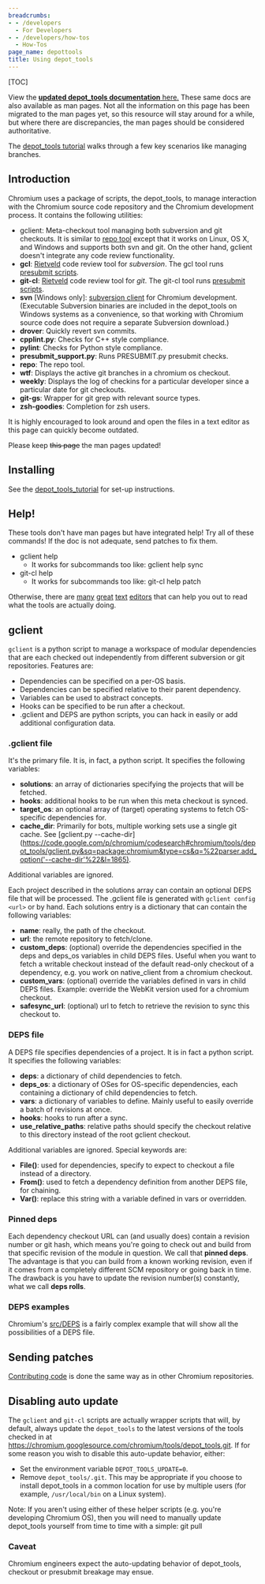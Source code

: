 ```yaml
---
breadcrumbs:
- - /developers
  - For Developers
- - /developers/how-tos
  - How-Tos
page_name: depottools
title: Using depot_tools
---
```


[TOC]

View the [**updated depot_tools documentation**
here.](https://commondatastorage.googleapis.com/chrome-infra-docs/flat/depot_tools/docs/html/depot_tools.html)
These same docs are also available as man pages.
Not all the information on this page has been migrated to the man pages yet, so
this resource will stay around for a while, but where there are discrepancies,
the man pages should be considered authoritative.

The [depot_tools
tutorial](https://commondatastorage.googleapis.com/chrome-infra-docs/flat/depot_tools/docs/html/depot_tools_tutorial.html)
walks through a few key scenarios like managing branches.

## Introduction

Chromium uses a package of scripts, the depot_tools, to manage interaction with
the Chromium source code repository and the Chromium development process. It
contains the following utilities:

*   gclient: Meta-checkout tool managing both subversion and git
            checkouts. It is similar to [repo
            tool](https://gerrit.googlesource.com/git-repo) except that it works
            on Linux, OS X, and Windows and supports both svn and git. On the
            other hand, gclient doesn't integrate any code review functionality.
*   **gcl**: [Rietveld](https://github.com/rietveld-codereview/rietveld)
            code review tool for *subversion*. The gcl tool runs [presubmit
            scripts](/developers/how-tos/depottools/presubmit-scripts).
*   **git-cl**:
            [Rietveld](https://github.com/rietveld-codereview/rietveld) code
            review tool for *git*. The git-cl tool runs [presubmit
            scripts](/developers/how-tos/depottools/presubmit-scripts).
*   **svn** \[Windows only\]: [subversion
            client](https://subversion.apache.org/) for Chromium development.
            (Executable Subversion binaries are included in the depot_tools on
            Windows systems as a convenience, so that working with Chromium
            source code does not require a separate Subversion download.)
*   **drover**: Quickly revert svn commits.
*   **cpplint.py**: Checks for C++ style compliance.
*   **pylint**: Checks for Python style compliance.
*   **presubmit_support.py**: Runs PRESUBMIT.py presubmit checks.
*   **repo**: The repo tool.
*   **wtf**: Displays the active git branches in a chromium os checkout.
*   **weekly**: Displays the log of checkins for a particular developer
            since a particular date for git checkouts.
*   **git-gs**: Wrapper for git grep with relevant source types.
*   **zsh-goodies**: Completion for zsh users.

It is highly encouraged to look around and open the files in a text editor as
this page can quickly become outdated.

Please keep ~~this page~~ the man pages updated!

## Installing

See the
[depot_tools_tutorial](https://commondatastorage.googleapis.com/chrome-infra-docs/flat/depot_tools/docs/html/depot_tools_tutorial.html#_setting_up)
for set-up instructions.

## Help!

These tools don't have man pages but have integrated help! Try all of these
commands! If the doc is not adequate, send patches to fix them.

*   gclient help
    *   It works for subcommands too like: gclient help sync
*   git-cl help
    *   It works for subcommands too like: git-cl help patch

Otherwise, there are
[many](http://www.microsoft.com/resources/documentation/windows/xp/all/proddocs/en-us/app_notepad.mspx)
[great](https://www.vim.org/) [text](https://www.gnu.org/software/emacs/)
[editors](https://notepad-plus-plus.org/) that can help you out to read what the
tools are actually doing.

## gclient

`gclient` is a python script to manage a workspace of modular dependencies that
are each checked out independently from different subversion or git
repositories. Features are:

*   Dependencies can be specified on a per-OS basis.
*   Dependencies can be specified relative to their parent dependency.
*   Variables can be used to abstract concepts.
*   Hooks can be specified to be run after a checkout.
*   .gclient and DEPS are python scripts, you can hack in easily or add
            additional configuration data.

### .gclient file

It's the primary file. It is, in fact, a python script. It specifies the
following variables:

*   **solutions**: an array of dictionaries specifying the projects that
            will be fetched.
*   **hooks**: additional hooks to be run when this meta checkout is
            synced.
*   **target_os**: an optional array of (target) operating systems to
            fetch OS-specific dependencies for.
*   **cache_dir**: Primarily for bots, multiple working sets use a
            single git cache. See [gclient.py
            --cache-dir](https://code.google.com/p/chromium/codesearch#chromium/tools/depot_tools/gclient.py&sq=package:chromium&type=cs&q=%22parser.add_option('--cache-dir'%22&l=1865).

Additional variables are ignored.

Each project described in the solutions array can contain an optional DEPS file
that will be processed. The .gclient file is generated with `gclient config
<url>` or by hand. Each solutions entry is a dictionary that can contain the
following variables:

*   **name**: really, the path of the checkout.
*   **url**: the remote repository to fetch/clone.
*   **custom_deps**: (optional) override the dependencies specified in
            the deps and deps_os variables in child DEPS files. Useful when you
            want to fetch a writable checkout instead of the default read-only
            checkout of a dependency, e.g. you work on native_client from a
            chromium checkout.
*   **custom_vars**: (optional) override the variables defined in vars
            in child DEPS files. Example: override the WebKit version used for a
            chromium checkout.
*   **safesync_url**: (optional) url to fetch to retrieve the revision
            to sync this checkout to.

### DEPS file

A DEPS file specifies dependencies of a project. It is in fact a python script.
It specifies the following variables:

*   **deps**: a dictionary of child dependencies to fetch.
*   **deps_os**: a dictionary of OSes for OS-specific dependencies, each
            containing a dictionary of child dependencies to fetch.
*   **vars**: a dictionary of variables to define. Mainly useful to
            easily override a batch of revisions at once.
*   **hooks**: hooks to run after a sync.
*   **use_relative_paths**: relative paths should specify the checkout
            relative to this directory instead of the root gclient checkout.

Additional variables are ignored. Special keywords are:

*   **File()**: used for dependencies, specify to expect to checkout a
            file instead of a directory.
*   **From()**: used to fetch a dependency definition from another DEPS
            file, for chaining.
*   **Var()**: replace this string with a variable defined in vars or
            overridden.

### Pinned deps

Each dependency checkout URL can (and usually does) contain a revision number or
git hash, which means you're going to check out and build from that specific
revision of the module in question. We call that **pinned deps**. The advantage
is that you can build from a known working revision, even if it comes from a
completely different SCM repository or going back in time. The drawback is you
have to update the revision number(s) constantly, what we call **deps rolls**.

### DEPS examples

Chromium's
[src/DEPS](https://chromium.googlesource.com/chromium/src/+/master/DEPS) is a
fairly complex example that will show all the possibilities of a DEPS file.

## Sending patches

[Contributing code](/developers/contributing-code) is done the same way as in
other Chromium repositories.

## Disabling auto update

The `gclient` and `git-cl` scripts are actually wrapper scripts that will, by
default, always update the `depot_tools` to the latest versions of the tools
checked in at
<https://chromium.googlesource.com/chromium/tools/depot_tools.git>. If for some
reason you wish to disable this auto-update behavior, either:

*   Set the environment variable `DEPOT_TOOLS_UPDATE=0`.
*   Remove `depot_tools/.git`. This may be appropriate if you choose to
            install depot_tools in a common location for use by multiple users
            (for example, `/usr/local/bin` on a Linux system).

Note: If you aren't using either of these helper scripts (e.g. you're developing
Chromium OS), then you will need to manually update depot_tools yourself from
time to time with a simple: git pull

### Caveat

Chromium engineers expect the auto-updating behavior of depot_tools, checkout or
presubmit breakage may ensue.